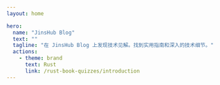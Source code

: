 ```yaml
---
layout: home

hero:
  name: "JinsHub Blog"
  text: ""
  tagline: "在 JinsHub Blog 上发现技术见解。找到实用指南和深入的技术细节。"
  actions:
    - theme: brand
      text: Rust
      link: /rust-book-quizzes/introduction
---
```


